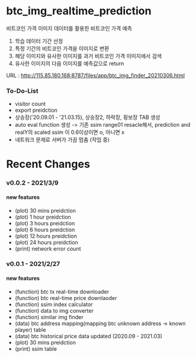 # btc_img_realtime_prediction

비트코인 가격 이미지 데이터를 활용한 비트코인 가격 예측
1. 학습 데이터 기간 선정
2. 특정 기간의 비트코인 가격을 이미지로 변환 
3. 해당 이미지와 유사한 이미지를 과거 비트코인 가격 이미지에서 검색
4. 유사한 이미지의 다음 이미지를 예측값으로 return  

URL : http://115.85.180.168:8787/files/app/btc_img_finder_20210306.html

### To-Do-List

<ul>
  
<li> visitor count </li>
<li> export preidction </li>
<li> 상승장('20.09.01 - '21.03.15), 상승장2, 하락장, 횡보장 TAB 생성</li>
<li> auto eval function 생성 -> 기존 ssim range01 resacle해서, prediction and realY의 scaled ssim 이 0.6이상이면 o, 아니면 x </li>
<li> 네트워크 문제로 서버가 가끔 멈춤 (작업 중) </li>

</ul>

# Recent Changes

### v0.0.2 - 2021/3/9

#### new features 

<ul>

<li> (plot) 30 mins preidction </li>
<li> (plot) 1 hour preidction  </li>
<li> (plot) 3 hours preidction  </li>
<li> (plot) 6 hours preidction  </li>
<li> (plot) 12 hours preidction </li>
<li> (plot) 24 hours preidction </li>
<li> (print) network error count </li>

</ul>

### v0.0.1 - 2021/2/27

#### new features 

<ul>

<li> (function) btc tx real-time downloader </li>
<li> (function) btc real-time price downlaoder </li>
<li> (function) ssim index calculator </li>
<li> (function) data to img converter </li>
<li> (function) similar img finder </li>
<li> (data) btc address mapping(mapping btc unknown address -> known player) table </li>
<li> (data) btc historical price data updated (2020.09 - 2021.03) </li>
<li> (plot) 30 mins preidction </li>
<li> (print) ssim table   
  
</ul>
